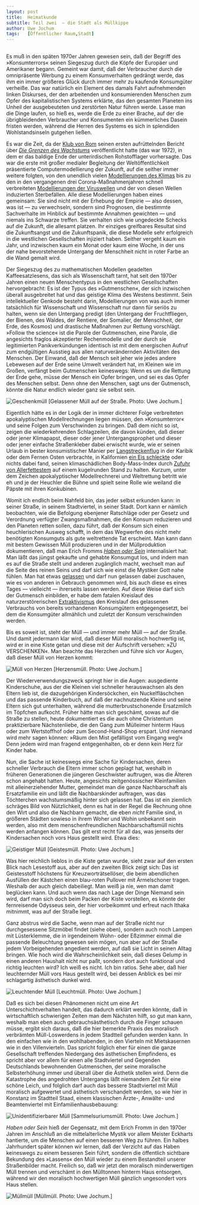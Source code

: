 ```yaml
---
layout:	post
title:	Heimatkunde
subtitle: Teil zwei  — die Stadt als Müllkippe
author:	Uwe Jochum
tags:   [Öffentlicher Raum,Stadt]
---
```


<img src="https://vg01.met.vgwort.de/na/12dd47ed3611484c969946986b54ec4a" width="1" height="1" alt="">

Es muß in den späten 1970er Jahren gewesen sein, daß der Begriff
des »Konsumterrors« seinen Siegeszug durch die Köpfe der Europäer
und Amerikaner begann. Gemeint war damit, daß der Verbraucher
durch die omnipräsente Werbung zu einem Konsumverhalten gedrängt
werde, das ihm ein immer größeres Glück durch immer mehr zu
kaufende Konsumgüter verheiße. Das war natürlich ein Element des
damals Fahrt aufnehmenden linken Diskurses, der den arbeitenden
und konsumierenden Menschen zum Opfer des kapitalistischen
Systems erklärte, das den gesamten Planeten ins Unheil der
ausgebeuteten und zerstörten Natur führen werde. Lasse man die
Dinge laufen, so hieß es, werde die Erde zu einer Brache, auf der
die übrigbleidenden Verbraucher und Konsumenten ein kümmerliches
Dasein fristen werden, während die Herren des Systems es sich in
splendiden Wohlstandsinseln gutgehen ließen.

Es war die Zeit, da der [Klub von
Rom](https://de.wikipedia.org/wiki/Club_of_Rome) seinen ersten
aufrüttelnden Bericht über [*Die Grenzen des
Wachstums*](https://de.wikipedia.org/wiki/Die_Grenzen_des_Wachstums)
veröffentlicht hatte (das war 1972), in dem er das baldige Ende
der unterirdischen Rohstofflager vorhersagte. Das war die erste
mit großer medialer Begleitung der Weltöffentlichkeit
präsentierte Computermodellierung der Zukunft, auf die seither
immer weitere folgten, von den unendlich vielen [Modellierungen
des Klimas](https://de.wikipedia.org/wiki/Klimamodell) bis zu den
in den vergangenen drei Corona-Maßnahmenjahren schnell
verbreiteten [Modellierungen der
Viruswellen](https://www.nzz.ch/meinung/corona-und-die-modellierer-ihre-prognosen-liegen-oft-daneben-ld.1624036)
und der von diesen Wellen induzierten Sterbefällen. Alle diese
Modellierungen haben eines gemeinsam: Sie sind nicht mit der
Erhebung der Empirie — also dessen, was ist — zu verwechseln,
sondern sind Prognosen, die bestimmte Sachverhalte im Hinblick
auf bestimmte Annahmen gewichten — und niemals ins Schwarze
treffen. Sie verhalten sich wie ungedeckte Schecks auf die
Zukunft, die allesamt platzen. Ihr einziges greifbares Resultat
sind die Zukunftsangst und die Zukunftspanik, die diese Modelle
sehr erfolgreich in die westlichen Gesellschaften injiziert
haben. Seither vergeht kaum ein Jahr, und inzwischen kaum ein
Monat oder kaum eine Woche, in der uns der nahe bevorstehende
Untergang der Menschheit nicht in roter Farbe an die Wand gemalt
wird.

Der Siegeszug des zu mathematischen Modellen geadelten
Kaffeesatzlesens, das sich als Wissenschaft tarnt, hat seit den
1970er Jahren einen neuen Menschentypus in den westlichen
Gesellschaften hervorgebracht: Es ist der Typus des
»Gutmenschen«, der sich inzwischen überall ausgebreitet hat und
das geistige Klima des Westens bestimmt. Sein intellektueller
Genkode besteht darin, Modellierungen von was auch immer
tatsächlich für Wissenschaft und Wissenschaft nur dann für seriös
zu halten, wenn sie den Untergang predigt (den Untergang der
Fruchtfliegen, der Bienen, des Waldes, der Rentiere, der
Somalier, der Menschheit, der Erde, des Kosmos) und drastische
Maßnahmen zur Rettung vorschlägt. »Follow the science« ist die
Parole der Gutmenschen, eine Parole, die angesichts fraglos
akzeptierter Rechenmodelle und der durch sie legitimierten
Panikverkündungen identisch ist mit dem energischen Aufruf zum
endgültigen Ausstieg aus allen naturverändernden Aktivitäten des
Menschen. Der Einwand, daß der Mensch seit jeher wie jedes andere
Lebewesen auf der Erde seine Umwelt verändert hat, im Kleinen wie
im Großen, verfängt beim Gutmenschen keineswegs: Wenn es um die
Rettung der Erde gehe, müsse der Mensch ein Opfer bringen, und
sei es das Opfer des Menschen selbst. Denn ohne den Menschen,
sagt uns der Gutmensch, könnte die Natur endlich wieder ganz sie
selbst sein.

![Geschenkmüll](/5artikel/material/jochum-heimatkunde-02-01.jpg
"Geschenkmüll") [Gelassener Müll auf der Straße. Photo:
Uwe Jochum.]

Eigentlich hätte es in der Logik der in immer dichterer Folge
verbreiteten apokalyptischen Modellrechnungen liegen müssen, den
»Konsumterror« und seine Folgen zum Verschwinden zu bringen. Daß
dem nicht so ist, zeigen die wiederkehrenden Schlagzeilen, die
davon künden, daß dieser oder jener Klimapapst, dieser oder jener
Untergangsprophet und dieser oder jener einfache Straßenkleber
dabei erwischt wurde, wie er seinen Urlaub in bester
konsumistischer Manier per
[Langstreckenflug](https://www.n-tv.de/panorama/Klima-Kleber-verteidigen-ihren-Langstreckenflug-article23889778.html)
in der Karibik oder dem Fernen Osten verbrachte, in Kalifornien
[ein Eis
schleckte](https://www.tichyseinblick.de/daili-es-sentials/katharina-schulze-zum-eis-essen-nach-kalifornien/)
oder nichts dabei fand, seinen klimaschädlichen Body-Mass-Index
durch [Zufuhr von
Allerfettestem](https://jungefreiheit.de/politik/deutschland/2020/sie-predigen-salat-und-essen-burger/)
auf einem kugelrunden Stand zu halten. Kurzum, unter dem Zeichen
apokalyptischer Modellrechnerei und Weltrettung betritt wie eh
und je der Heuchler die Bühne und spielt seine Rolle wie weiland
die Päpste mit ihren Konkubinen.

Womit ich endlich beim Nahfeld bin, das jeder selbst erkunden
kann: in seiner Straße, in seinem Stadtviertel, in seiner
Stadt. Dort kann er nämlich beobachten, wie die Befolgung
ebenjener Ratschläge oder per Gesetz und Verordnung verfügter
Zwangsmaßnahmen, die den Konsum reduzieren und den Planeten
retten sollen, dazu führt, daß der Konsum sich einen
heuchlerischen Ausweg schafft, in dem das Wegwerfen des nicht
mehr benötigten Konsumguts als gute weltrettende Tat
erscheint. Man kann dann mit bestem Gewissen Müll produzieren und
in der Müllproduktion dokumentieren, daß man Erich Fromms [*Haben
oder Sein*](https://de.wikipedia.org/wiki/Haben_oder_Sein)
internalisiert hat: Man läßt das jüngst gekaufte und gehabte
Konsumgut los, und indem man es auf die Straße stellt und anderen
zugänglich macht, wechselt man auf die Seite des reinen Seins und
darf sich wie einst die Mystiker Gott nahe fühlen. Man hat etwas
[gelassen](https://de.wikipedia.org/wiki/Gelassenheit) und darf
nun gelassen dabei zuschauen, wie es von anderen in Gebrauch
genommen wird, bis auch diese es eines Tages — vielleicht —
ihrerseits lassen werden. Auf diese Weise darf sich der Gutmensch
einbilden, er habe dem fatalen Kreislauf des naturzerstörerischen
[Extraktivismus](https://de.wikipedia.org/wiki/Extraktivismus) den
Kreislauf des gelassenen Verbrauchs von bereits vorhandenen
Konsumgütern entgegengesetzt, bei dem die Konsumgüter allmählich
und zuletzt der Konsum verschwinden werden.

Bis es soweit ist, steht der Müll — und immer mehr Müll — auf der
Straße. Und damit jedermann klar wird, daß dieser Müll moralisch
hochwertig ist, wird er in eine Kiste getan und diese mit der
Aufschrift versehen: »ZU VERSCHENKEN«. Man beachte das Herzchen
und führe sich vor Augen, daß dieser Müll von Herzen kommt:

![Müll von Herzen](/5artikel/material/jochum-heimatkunde-02-02.jpg
"Müll von Herzen") [Herzensmüll. Photo: Uwe Jochum.]

Der Wiederverwendungszweck springt hier in die Augen: ausgediente
Kinderschuhe, aus der die Kleinen viel schneller herauswachsen
als den Eltern lieb ist, die dazugehörigen Kindersöckchen, ein
Nuckelfläschchen und das passende Kinderbuch, auf daß der
nachnutzende Kleine und seine Eltern sich gut unterhalten,
während die mutterbrustschonende Ersatzmilch im Töpfchen
aufkocht. Früher hätte man sich geschämt, sowas auf die Straße zu
stellen, heute dokumentiert es die auch ohne Christentum
praktizierbare Nächstenliebe, die den Gang zum Mülleimer hinterm
Haus oder zum Wertstoffhof oder zum Second-Hand-Shop erspart. Und
niemand wird mehr sagen können: »Räum den Mist gefälligst vom
Eingang weg!« Denn jedem wird man fragend entgegenhalten, ob er
denn kein Herz für Kinder habe.

Nun, die Sache ist keineswegs eine Sache für Kindersachen, deren
schneller Verbrauch die Eltern immer schon geplagt hat, weshalb
in früheren Generationen die jüngeren Geschwister auftrugen, was
die Älteren schon angehabt hatten. Heute, angesichts
zeitgenössischer Kleinfamilien mit alleinerziehender Mutter,
gemeindet man die ganze Nachbarschaft als Ersatzfamilie ein und
läßt die Nachbarskinder auftragen, was das Töchterchen
wachstumsmäßig hinter sich gelassen hat. Das ist ein ziemlich
schräges Bild von Nützlichkeit, denn es hat in der Regel die
Rechnung ohne den Wirt und also die Nachbarn gemacht, die eben
*nicht* Familie sind, in größeren Städten sowieso in ihrem Woher
und Wohin unbekannt sein werden, also mit dem
menschenfreundlichen Nachbarschaftsmüll nichts werden anfangen
können. Das gilt erst recht für all das, was jenseits der
Kindersachen noch vors Haus gestellt wird. Etwa dies:

![Geistiger Müll](/5artikel/material/jochum-heimatkunde-02-03.jpg
"Geistiger Müll") [Geistesmüll. Photo: Uwe Jochum.]

Was hier reichlich lieblos in die Kiste getan wurde, sieht zwar
auf den ersten Blick nach Lesestoff aus, aber auf den zweiten
Blick zeigt sich: Das ist Geistesstoff höchstens für
Kreuzworträtsellöser, die beim abendlichen Ausfüllen der Kästchen
einen blau-roten Pullover mit Ärmelschoner tragen. Weshalb der
auch gleich dabeiliegt. Man weiß ja nie, wen man damit beglücken
kann. Und auch wenn das nach Lage der Dinge Niemand sein wird,
darf man sich doch beim Packen der Kiste vorstellen, es könnte
der fernreisende Odysseus sein, der hier vorbeikommt und erfreut
nach Ithaka mitnimmt, was auf der Straße liegt.

Ganz abstrus wird die Sache, wenn man auf der Straße nicht nur
durchgesessene Sitzmöbel findet (siehe oben), sondern auch noch
Lampen mit Lüsterklemme, die in irgendeinem Wohn- oder Eßzimmer
einmal die passende Beleuchtung gewesen sein mögen, nun aber auf
der Straße jedem Vorbeigehenden angedient werden, auf daß sie
Licht in seinen Alltag bringen. Wie hoch wird die
Wahrscheinlichkeit sein, daß dieses Gelump in einen anderen
Haushalt nicht nur paßt, sondern dort auch funktional und richtig
leuchten wird? Ich weiß es nicht. Ich bin ratlos. Sehe aber, daß
hier leuchternder Müll vors Haus gestellt wird, bei dessen
Anblick es bei mir schlagartig ästhetisch dunkel wird.

![Leuchtender Müll](/5artikel/material/jochum-heimatkunde-02-04.jpg
"Leuchtender Müll") [Leuchtmüll. Photo: Uwe Jochum.]

Daß es sich bei diesen Phänomenen nicht um eine Art
Unterschichtverhalten handelt, das dadurch erklärt werden könnte,
daß in wirtschaftlich schwierigen Zeiten man dem Nächsten hilft,
so gut man kann, weshalb man eben auch gebrauchsästhetisch durch
die Finger schauen müsse, ergibt sich daraus, daß die hier
bemerkte Praxis des moralisch verbrämten Müll-Loswerdens in jedem
Stadtteil gefunden werden kann. In den einfachen wie in den
wohlhabenden, in den Vierteln mit Mietskasernen wie in den
Villenvierteln. Das spricht folglich eher für einen die ganze
Gesellschaft treffenden Niedergang des ästhetischen Empfindens,
es spricht aber vor allem für einen alle Stadtviertel und
Gegenden Deutschlands bewohnenden Gutmenschen, der seine
moralische Selbsterhöhung immer und überall über die Ästhetik
stellen wird. Denn die Katastrophe des angedrohten Untergangs
läßt niemandem Zeit für eine schöne Leich, und folglich darf auch
das bessere Stadtviertel mit Müll moralisch aufgewertet und
ästhetisch verschandelt werden, so wie hier in Konstanz im
Stadtteil Staad, einem klassischen Ärzte-, Anwälte- und
Beamtenviertel mit Einfamilienhausbebauung:

![Unidentifizierbarer
Müll](/5artikel/material/jochum-heimatkunde-02-05.jpg
"Unidentifizierbarer Müll") [Sammelsuriumsmüll. Photo: Uwe
Jochum.]

*Haben oder Sein* hieß der Gegensatz, mit dem Erich Fromm in den
1970er Jahren im Anschluß an die mittelalterliche Mystik vor
allem Meister Eckharts hantierte, um die Menschen auf einen
besseren Weg zu führen. Ein halbes Jahrhundert später können wir
lernen, daß der Verzicht auf das Haben keineswegs zu einem
besseren Sein führt, sondern die öffentlich sichtbare Bekundung
des »Lassens« den Müll wieder zu einem Bestandteil unserer
Straßenbilder macht. Freilich so, daß wir jetzt den moralisch
minderwertigen Müll trennen und verschämt in den Mülltonnen
hinterm Haus entsorgen, während wir den moralisch hochwertigen
Müll gänzlich ungesondert vors Haus stellen. 

![Müllmüll](/5artikel/material/jochum-heimatkunde-02-06.jpg
"Müllmüll") [Müllmüll. Photo: Uwe Jochum.]
